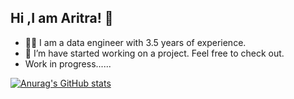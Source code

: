 ## Hi ,I am Aritra! 👋

<!--
**Aritra469/Aritra469** is a ✨ _special_ ✨ repository because its `README.md` (this file) appears on your GitHub profile.-->


- 🧑‍💻 I am a data engineer with 3.5 years of experience.
- 🔭 I’m have started working on a project. Feel free to check out.
- Work in progress......

[![Anurag's GitHub stats](https://github-readme-stats.vercel.app/api?username=anuraghazra)](https://github.com/anuraghazra/github-readme-stats)

